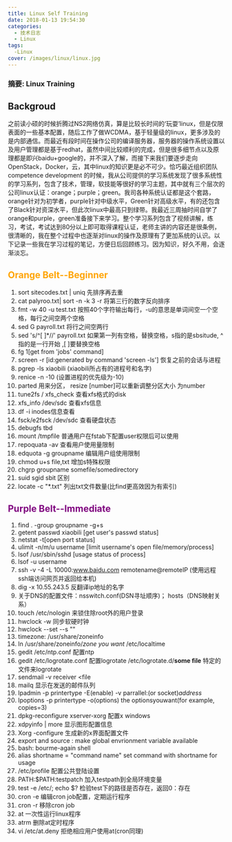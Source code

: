 ```yaml
---
title: Linux Self Training
date: 2018-01-13 19:54:30
categories:
  - 技术日志
  - Linux
tags:
  -Linux
cover: /images/linux/linux.jpg 
---
```

### 摘要: Linux Training
<!--more-->
## Backgroud
之前读小硕的时候折腾过NS2网络仿真，算是比较长时间的‘玩耍’linux，但是仅限表面的一些基本配置，随后工作了做WCDMA，基于轻量级的linux，更多涉及的是内部通信。而最近有段时间在操作公司的编译服务器，服务器的操作系统设置以及用户管理都是基于redhat，虽然中间比较顺利的完成，但是很多细节点以及原理都是即兴baidu+google的，并不深入了解，而接下来我们要逐步走向OpenStack，Docker，云，其中linux的知识更是必不可少。恰巧最近组织团队 competence development 的时候，我从公司提供的学习系统发现了很多系统性的学习系列，包含了技术，管理，软技能等很好的学习主题，其中就有三个层次的公司linux认证：orange；purple；green。我司各种系统认证都是这个套路，orange针对为初学者，purple针对中级水平，Green针对高级水平，有的还包含了Black针对资深水平，但此次linux中最高只到绿带。我最近三周抽时间自学了orange和purple，green准备接下来学习。整个学习系列包含了视频讲解，练习，考试，考试达到80分以上即可取得课程认证，老师主讲的内容还是很条例，很清晰的，我在整个过程中也逐渐对linux的操作及原理有了更加系统的认识。以下记录一些我在学习过程的笔记，方便日后回顾练习。因为知识，好久不用，会逐渐淡忘。

## <font color=#FFA500>Orange Belt--Beginner</font>
1.	sort sitecodes.txt | uniq    先排序再去重
2.	cat palyroo.txt| sort -n -k 3 -r 将第三行的数字反向排序
3.	fmt -w 40 -u test.txt  按照40个字符输出每行，-u的意思是单词间空一个空格，每行之间空两个空格
4.	sed G payroll.txt 将行之间空两行
5.	sed 's/^[ ]*//' payroll.txt 如果第一列有空格，替换空格，s指的是sbsitude, ^指的是一行开始 ,[ ]要替换空格
6.	fg 1[get from 'jobs' command] 
7.	screen -r [id:generated by command 'screen -ls'] 恢复之前的会话与进程
8.	pgrep -ls xiaobili (xiaobili所占有的进程号和名字)
9.	renice -n -10  (设置进程的优先级为-10)
10.	parted 用来分区， resize [number]可以重新调整分区大小 为number
11.	tune2fs / xfs_check 查看xfs格式的disk
12.	xfs_info /dev/sdc 查看xfs信息
13.	df -i inodes信息查看
14.	fsck/e2fsck /dev/sdc   查看硬盘状态
15.	debugfs tbd
16.	mount /tmpfile 普通用户在fstab下配置user权限后可以使用
17.	repoquata -av 查看用户使用量限制
18.	edquota -g groupname 编辑用户组使用限制
19.	chmod u+s file,txt 增加s特殊权限
20.	chgrp groupname somefile/somedirectory
21.	suid sgid sbit 区别
22.	locate -c "*.txt" 列出txt文件数量(比find更高效因为有索引)

## <font color=#800080>Purple Belt--Immediate</font>
1.	find . -group groupname -g+s
2.	getent passwd xiaobili [get user's passwd status]
3.	netstat -t[open port status]
4.	ulimit -n/m/u username [limit username's open file/memory/process]
5.	lsof /usr/sbin/sshd [usage status of process]
6.	lsof -u username
7.	ssh -v -4 -L 10000:www.baidu.com remotename@remoteIP (使用远程ssh端访问网页并返回给本机)
8.	dig -x 10.55.243.5 反翻译ip地址的名字
9.	关于DNS的配置文件：nsswitch.conf(DSN寻址顺序)； hosts（DNS映射关系）
10.	touch /etc/nologin 来锁住除root外的用户登录
11.	hwclock -w 同步软硬时钟
12.	hwclock --set --s ""
13.	timezone: /usr/share/zoneinfo
14.	ln /usr/share/zoneinfo/*zone you want* /etc/localtime
15.	gedit /etc/ntp.conf 配置ntp
16.	gedit /etc/logrotate.conf 配置logrotate /etc/logrotate.d/**some file** 特定的文件来logrotate
17.	sendmail -v receiver <file 
18.	mailq 显示在发送的邮件队列
19.	lpadmin -p printertype -E(enable) -v parrallel:(or socket)*address*
20.	lpoptions -p printertype -o(options) the optionsyouwant(for example, copies=3)
21.	dpkg-reconfigure xserver-xorg 配置x windows
22.	xdpyinfo | more 显示图形配置信息
23.	Xorg -configure 生成新的x界面配置文件
24.	export and source : make global envrionment variable available
25.	bash: bourme-again shell
26.	alias shortname = "command name" set command with shortname for usage
27.	/etc/profile 配置公共登陆设置
28.	PATH:$PATH:testpatch 加入testpath到全局环境变量
29.	test -e /etc/; echo $? 检验test下的路径是否存在，返回0：存在
30.	cron -e 编辑cron job配置，定期运行程序
31.	cron -r 移除cron job
32.	at 一次性运行linux程序
33.	atrm 删除at定时程序
34.	vi /etc/at.deny 拒绝相应用户使用at(cron同理)

